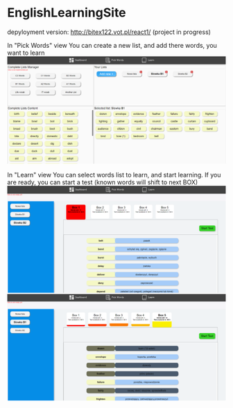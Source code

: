 # EnglishLearningSite

depyloyment version: http://bitex122.vot.pl/react1/ (project in progress)

In "Pick Words" view You can create a new list, and add there words, you want to learn
![alt text](https://raw.githubusercontent.com/Satoszi/EnglishLearningSite/main/Images/Pick%20words.PNG)

In "Learn" view You can select words list to learn, and start learning. If you are ready, you can start a test (known words will shift to next BOX)
![alt text](https://raw.githubusercontent.com/Satoszi/EnglishLearningSite/main/Images/Learn1.PNG)
![alt text](https://raw.githubusercontent.com/Satoszi/EnglishLearningSite/main/Images/Learn2.PNG)
